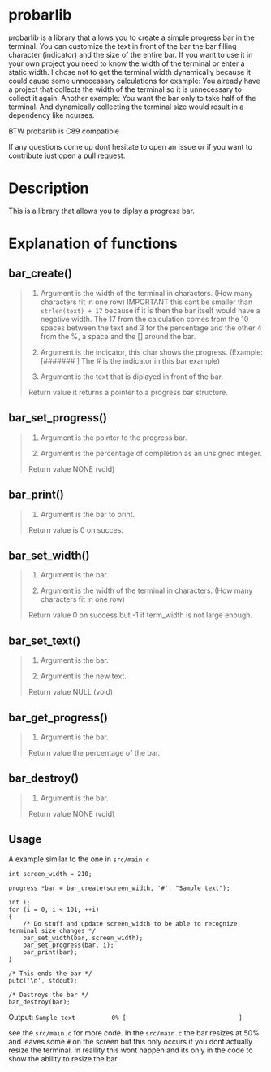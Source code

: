 # probarlib
probarlib is a library that allows you to create a simple progress bar in the terminal.
You can customize the text in front of the bar the bar filling character (indicator) and the size of the entire bar.
If you want to use it in your own project you need to know the width of the terminal or enter a static width.
I chose not to get the terminal width dynamically because it could cause some unnecessary calculations for example:
You already have a project that collects the width of the terminal so it is unnecessary to collect it again.
Another example:
You want the bar only to take half of the terminal.
And dynamically collecting the terminal size would result in a dependency like ncurses.

BTW probarlib is C89 compatible

If any questions come up dont hesitate to open an issue or if you want to contribute just open a pull request.

# Description
This is a library that allows you to diplay a progress bar.

# Explanation of functions

## bar_create()
>
> 1. Argument 
>is the width of the terminal in characters. (How many characters fit in one row)
>IMPORTANT this cant be smaller than `strlen(text) + 17` because if it is then the bar itself would have a negative width.
>The 17 from the calculation comes from the 10 spaces between the text and 3 for the percentage and the other 4 from the %, a space and the [] around the bar.
>
> 2. Argument
>is the indicator, this char shows the progress. (Example: [#######        ] The # is the indicator in this bar example)
>
> 3. Argument
>is the text that is diplayed in front of the bar.
>
> Return value
>it returns a pointer to a progress bar structure.

## bar_set_progress()
>
> 1. Argument
>is the pointer to the progress bar.
>
> 2. Argument
>is the percentage of completion as an unsigned integer.
>
> Return value
>NONE (void)

## bar_print()
>
> 1. Argument
>is the bar to print.
>
> Return value
>is 0 on succes.

## bar_set_width()
>
> 1. Argument
>is the bar.
>
> 2. Argument
>is the width of the terminal in characters. (How many characters fit in one row)
>
> Return value
>0 on success but -1 if term_width is not large enough.

## bar_set_text()
>
> 1. Argument
>is the bar.
>
> 2. Argument
>is the new text.
>
> Return value
>NULL (void)

## bar_get_progress()
>
> 1. Argument
>is the bar.
>
> Return value
>the percentage of the bar.

## bar_destroy()
>
> 1. Argument
>is the bar.
>
> Return value
>NONE (void)

## Usage

A example similar to the one in `src/main.c`

```
int screen_width = 210;

progress *bar = bar_create(screen_width, '#', "Sample text");

int i;
for (i = 0; i < 101; ++i)
{
    /* Do stuff and update screen_width to be able to recognize terminal size changes */
    bar_set_width(bar, screen_width);
    bar_set_progress(bar, i);
    bar_print(bar);
}

/* This ends the bar */
putc('\n', stdout);

/* Destroys the bar */
bar_destroy(bar);
```
Output:
`Sample text          0% [                               ]`

see the `src/main.c` for more code.
In the `src/main.c` the bar resizes at 50% and leaves some `#` on the screen but this only occurs if you dont actually resize the terminal.
In reallity this wont happen and its only in the code to show the ability to resize the bar.

